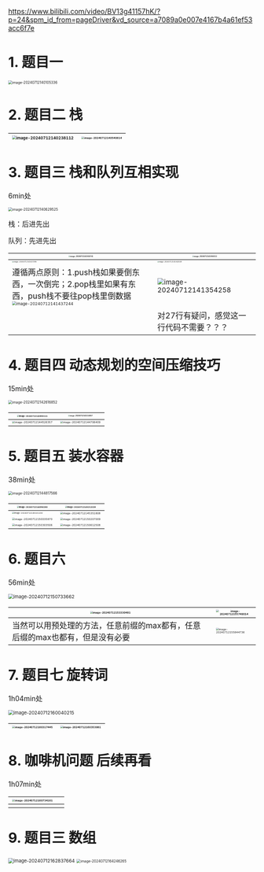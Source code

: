 https://www.bilibili.com/video/BV13g41157hK/?p=24&spm_id_from=pageDriver&vd_source=a7089a0e007e4167b4a61ef53acc6f7e

# 1. 题目一

<img src="算法相关图片/image-20240712140105336.png" alt="image-20240712140105336" style="zoom: 50%;" />

 # 2. 题目二 栈

| <img src="算法相关图片/image-20240712140238112.png" alt="image-20240712140238112" style="zoom:50%;" /> | <img src="算法相关图片/image-20240712140540814.png" alt="image-20240712140540814" style="zoom: 33%;" /> |
| ------------------------------------------------------------ | ------------------------------------------------------------ |

# 3. 题目三 栈和队列互相实现

6min处

<img src="算法相关图片/image-20240712140629525.png" alt="image-20240712140629525" style="zoom:50%;" />

栈：后进先出

队列：先进先出

| <img src="算法相关图片/image-20240712141934741.png" alt="image-20240712141934741" style="zoom:20%;" /> | <img src="算法相关图片/image-20240712141956313.png" alt="image-20240712141956313" style="zoom:20%;" /> |
| ------------------------------------------------------------ | ------------------------------------------------------------ |
| <img src="算法相关图片/image-20240712141027386.png" alt="image-20240712141027386" style="zoom: 20%;" /> | <img src="算法相关图片/image-20240712141042028.png" alt="image-20240712141042028" style="zoom: 20%;" /> |
| 遵循两点原则：1.push栈如果要倒东西，一次倒完；2.pop栈里如果有东西，push栈不要往pop栈里倒数据<img src="算法相关图片/image-20240712141437244.png" alt="image-20240712141437244" style="zoom: 50%;" /> | <img src="算法相关图片/image-20240712141354258.png" alt="image-20240712141354258" style="zoom: 85%;" /> |
|                                                              | 对27行有疑问，感觉这一行代码不需要？？？                     |

# 4. 题目四 动态规划的空间压缩技巧

15min处

<img src="算法相关图片/image-20240712142616852.png" alt="image-20240712142616852" style="zoom:50%;" />



| <img src="算法相关图片/image-20240712142855111.png" alt="image-20240712142855111" style="zoom:25%;" /> | <img src="算法相关图片/image-20240712143114807.png" alt="image-20240712143114807" style="zoom: 20%;" /> |
| ------------------------------------------------------------ | ------------------------------------------------------------ |
| <img src="算法相关图片/image-20240712144526357.png" alt="image-20240712144526357" style="zoom: 33%;" /> | <img src="算法相关图片/image-20240712144706409.png" alt="image-20240712144706409" style="zoom: 33%;" /> |

# 5. 题目五 装水容器

38min处

<img src="算法相关图片/image-20240712144817566.png" alt="image-20240712144817566" style="zoom:50%;" />

| <img src="算法相关图片/image-20240712144956266.png" alt="image-20240712144956266" style="zoom: 25%;" /> | <img src="算法相关图片/image-20240712145213328.png" alt="image-20240712145213328" style="zoom:25%;" /> |
| ------------------------------------------------------------ | ------------------------------------------------------------ |
| <img src="算法相关图片/image-20240712145321230.png" alt="image-20240712145321230" style="zoom:25%;" /> | <img src="算法相关图片/image-20240712145351808.png" alt="image-20240712145351808" style="zoom: 33%;" /> |
| <img src="算法相关图片/image-20240712150035870.png" alt="image-20240712150035870" style="zoom:33%;" /> | <img src="算法相关图片/image-20240712150207009.png" alt="image-20240712150207009" style="zoom:33%;" /> |
| <img src="算法相关图片/image-20240712150303506.png" alt="image-20240712150303506" style="zoom:33%;" /> | <img src="算法相关图片/image-20240712150612508.png" alt="image-20240712150612508" style="zoom:33%;" /> |

# 6. 题目六

56min处

<img src="算法相关图片/image-20240712150733662.png" alt="image-20240712150733662" style="zoom: 67%;" />

| <img src="算法相关图片/image-20240712153330481.png" alt="image-20240712153330481" style="zoom: 33%;" /> | <img src="算法相关图片/image-20240712155749014.png" alt="image-20240712155749014" style="zoom:33%;" /> |
| ------------------------------------------------------------ | ------------------------------------------------------------ |
| 当然可以用预处理的方法，任意前缀的max都有，任意后缀的max也都有，但是没有必要 | <img src="算法相关图片/image-20240712155844736.png" alt="image-20240712155844736" style="zoom: 33%;" /> |

# 7. 题目七 旋转词

1h04min处

<img src="算法相关图片/image-20240712160040215.png" alt="image-20240712160040215" style="zoom: 67%;" />

| <img src="算法相关图片/image-20240712160317445.png" alt="image-20240712160317445" style="zoom: 33%;" /> | <img src="算法相关图片/image-20240712160353981.png" alt="image-20240712160353981" style="zoom:33%;" /> |
| ------------------------------------------------------------ | ------------------------------------------------------------ |

# 8. 咖啡机问题 后续再看

1h07min处

| <img src="算法相关图片/image-20240712160734161.png" alt="image-20240712160734161" style="zoom: 33%;" /> |      |
| ------------------------------------------------------------ | ---- |
|                                                              |      |

# 9. 题目三 数组

<img src="算法相关图片/image-20240712162837664.png" alt="image-20240712162837664" style="zoom: 67%;" />



<img src="算法相关图片/image-20240712164246265.png" alt="image-20240712164246265" style="zoom:50%;" />